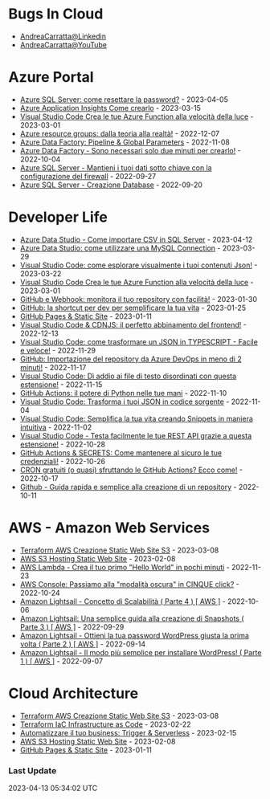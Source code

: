 # Bugs In Cloud
- [AndreaCarratta@Linkedin](https://links.devandreacarratta.it/linkedin)
- [AndreaCarratta@YouTube](https://links.devandreacarratta.it/youtube)
# Azure Portal
- [Azure SQL Server: come resettare la password?](https://www.youtube.com/watch?v=_-vVJqmQjbA) - 2023-04-05
- [Azure Application Insights   Come crearlo](https://www.youtube.com/watch?v=WR9aVMMOmVA) - 2023-03-15
- [Visual Studio Code Crea le tue Azure Function alla velocità della luce](https://www.youtube.com/watch?v=yF6IvBqECog) - 2023-03-01
- [Azure resource groups: dalla teoria alla realtà!](https://www.youtube.com/watch?v=VuXP6TUEu_8) - 2022-12-07
- [Azure Data Factory: Pipeline & Global Parameters](https://www.youtube.com/watch?v=i0tOe9HTjcc) - 2022-11-08
- [Azure Data Factory - Sono necessari solo due minuti per crearlo!](https://www.youtube.com/watch?v=AiSDpbvLsBY) - 2022-10-04
- [Azure SQL Server - Mantieni i tuoi dati sotto chiave con la configurazione del firewall](https://www.youtube.com/watch?v=xdTwrayAbso) - 2022-09-27
- [Azure SQL Server - Creazione Database](https://www.youtube.com/watch?v=Gqsyk2EcQeA) - 2022-09-20
# Developer Life
- [Azure Data Studio - Come importare CSV in SQL Server](https://www.youtube.com/watch?v=a5Is-3gYkVk) - 2023-04-12
- [Azure Data Studio: come utilizzare una MySQL Connection](https://www.youtube.com/watch?v=xqQvOpIfyd0) - 2023-03-29
- [Visual Studio Code: come esplorare visualmente i tuoi contenuti Json!](https://www.youtube.com/watch?v=UtabHGL-CVc) - 2023-03-22
- [Visual Studio Code Crea le tue Azure Function alla velocità della luce](https://www.youtube.com/watch?v=yF6IvBqECog) - 2023-03-01
- [GitHub e Webhook: monitora il tuo repository con facilità!](https://www.youtube.com/watch?v=-Z2w8tCIJ4A) - 2023-01-30
- [GitHub: la shortcut per dev per semplificare la tua vita](https://www.youtube.com/watch?v=w02697ngTAk) - 2023-01-25
- [GitHub Pages & Static Site](https://www.youtube.com/watch?v=jytEtjRNBsI) - 2023-01-11
- [Visual Studio Code & CDNJS: il perfetto abbinamento del frontend!](https://www.youtube.com/watch?v=JQ1KDx8I-_w) - 2022-12-13
- [Visual Studio Code:  come trasformare un JSON in TYPESCRIPT - Facile e veloce!](https://www.youtube.com/watch?v=Kpk_6uPayGE) - 2022-11-29
- [GitHub: Importazione del repository da Azure DevOps in meno di 2 minuti!](https://www.youtube.com/watch?v=Owu4QknmCn8) - 2022-11-17
- [Visual Studio Code: Dì addio ai file di testo disordinati con questa estensione!](https://www.youtube.com/watch?v=XQh44uxLKwA) - 2022-11-15
- [GitHub Actions: il potere di Python nelle tue mani](https://www.youtube.com/watch?v=2Yr6leD7il0) - 2022-11-10
- [Visual Studio Code: Trasforma i tuoi JSON in codice sorgente](https://www.youtube.com/watch?v=WpP2MLDa-_I) - 2022-11-04
- [Visual Studio Code: Semplifica la tua vita creando Snippets in maniera intuitiva](https://www.youtube.com/watch?v=uUzzZKS-xOw) - 2022-11-02
- [Visual Studio Code - Testa facilmente le tue REST API grazie a questa estensione!](https://www.youtube.com/watch?v=9x9vpFHgQck) - 2022-10-28
- [GitHub Actions & SECRETS: Come mantenere al sicuro le tue credenziali!](https://www.youtube.com/watch?v=3-FiPqeZKtQ) - 2022-10-26
- [CRON gratuiti (o quasi) sfruttando le GitHub Actions? Ecco come!](https://www.youtube.com/watch?v=1N3KpQDqYAU) - 2022-10-17
- [Github - Guida rapida e semplice alla creazione di un repository](https://www.youtube.com/watch?v=tnMfIEgs32g) - 2022-10-11
# AWS - Amazon Web Services
- [Terraform   AWS   Creazione Static Web Site S3](https://www.youtube.com/watch?v=UNdvAWp23PE) - 2023-03-08
- [AWS S3 Hosting Static Web Site](https://www.youtube.com/watch?v=IWM17bZ25_Q) - 2023-02-08
- [AWS Lambda - Crea il tuo primo "Hello World" in pochi minuti](https://www.youtube.com/watch?v=yzbGWNeA3hA) - 2022-11-23
- [AWS Console: Passiamo alla "modalità oscura" in CINQUE click?](https://www.youtube.com/watch?v=atG10AtrKh8) - 2022-10-24
- [Amazon Lightsail - Concetto di Scalabilità  ( Parte 4 ) [ AWS ]](https://www.youtube.com/watch?v=Lw5YHF5RyV4) - 2022-10-06
- [Amazon Lightsail: Una semplice guida alla creazione di Snapshots  ( Parte 3 ) [ AWS ]](https://www.youtube.com/watch?v=i_V0-EZpWlw) - 2022-09-29
- [Amazon Lightsail - Ottieni la tua password WordPress giusta la prima volta ( Parte 2 ) [ AWS ]](https://www.youtube.com/watch?v=rvlN76UDpSM) - 2022-09-14
- [Amazon Lightsail - Il modo più semplice per installare WordPress! ( Parte 1 ) [ AWS ]](https://www.youtube.com/watch?v=c-FlCzGBpx0) - 2022-09-07
# Cloud Architecture
- [Terraform   AWS   Creazione Static Web Site S3](https://www.youtube.com/watch?v=UNdvAWp23PE) - 2023-03-08
- [Terraform   IaC   Infrastructure as Code](https://www.youtube.com/watch?v=ITO7CRO_R9c) - 2023-02-22
- [Automatizzare il tuo business: Trigger & Serverless](https://www.youtube.com/watch?v=xjq46_ScKso) - 2023-02-15
- [AWS S3 Hosting Static Web Site](https://www.youtube.com/watch?v=IWM17bZ25_Q) - 2023-02-08
- [GitHub Pages & Static Site](https://www.youtube.com/watch?v=jytEtjRNBsI) - 2023-01-11
### Last Update
2023-04-13 05:34:02 UTC
